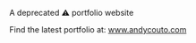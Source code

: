 A deprecated ⚠️  portfolio website

Find the latest portfolio at:
<a href="http://www.andycouto.com">www.andycouto.com</a>

